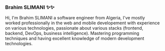 ### Brahim SLIMANI  ✨✨

<!--👋
**Slimani-Ibrahim/Slimani-Ibrahim** is a ✨ _special_ ✨ repository because its `README.md` (this file) appears on your GitHub profile.

Here are some ideas to get you started:-->
Hi, I'm Brahim SLIMANI a software engineer from Algeria, I've mostly worked professionally in the web and mobile developement with experience on various technologies, passionate about various stacks (frontend, backend, DevOps, business intelligence). Mastering programming techniques and having excellent knowledge of modern development technologies.

